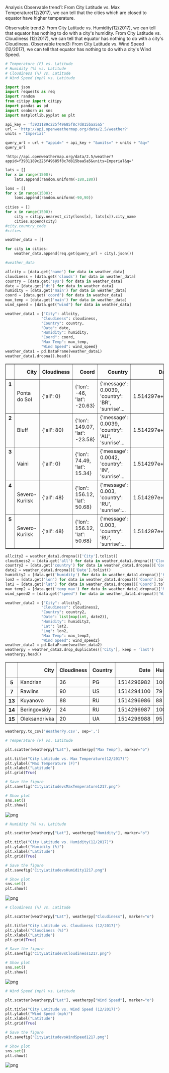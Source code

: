 
Analysis
Observable trend1:
    From City Latitude vs. Max Temperature(12/2017), we can tell that the cities which are closed to equator have
    higher temperature.  
    
Observable trend2:
    From City Latitude vs. Humidity(12/2017), we can tell that equator has nothing to do with a city's humidity.
    From City Latitude vs. Cloudiness (12/2017), we can tell that equator has nothing to do with a city's Cloudiness.
Observable trend3:
    From City Latitude vs. Wind Speed (12/2017), we can tell that equator has nothing to do with a city's Wind Speed.
    


```python
# Temperature (F) vs. Latitude
# Humidity (%) vs. Latitude
# Cloudiness (%) vs. Latitude
# Wind Speed (mph) vs. Latitude
```


```python
import json
import requests as req
import random
from citipy import citipy
import pandas as pd
import seaborn as sns
import matplotlib.pyplot as plt
```


```python
api_key = 'f3931189c225f49685f8c7d815baa5a5'
url = 'http://api.openweathermap.org/data/2.5/weather?'
units = "Imperial" 
```


```python
query_url = url + "appid=" + api_key + "&units=" + units + "&q="
query_url
```




    'http://api.openweathermap.org/data/2.5/weather?appid=f3931189c225f49685f8c7d815baa5a5&units=Imperial&q='




```python
lats = []
for x in range(1500):
    lats.append(random.uniform(-180,180))

lons = []
for x in range(1500):
    lons.append(random.uniform(-90,90))
    
cities = []
for x in range(1500):
    city = citipy.nearest_city(lons[x], lats[x]).city_name
    cities.append(city)
#city.country_code
#cities
```


```python
weather_data = []

for city in cities:
    weather_data.append(req.get(query_url + city).json())

#weather_data
```


```python
allcity = [data.get('name') for data in weather_data]
cloudiness = [data.get('clouds') for data in weather_data]
country = [data.get('sys') for data in weather_data]
date = [data.get('dt') for data in weather_data]
humidity = [data.get('main') for data in weather_data]
coord = [data.get('coord') for data in weather_data]
max_temp = [data.get('main') for data in weather_data]
wind_speed = [data.get("wind") for data in weather_data]
```


```python
weather_data1 = {"City": allcity,
                "Cloudiness": cloudiness, 
                "Country": country, 
                "Date": date, 
                "Humidity": humidity, 
                "Coord": coord, 
                "Max Temp": max_temp, 
                "Wind Speed": wind_speed}
weather_data1 = pd.DataFrame(weather_data1)
weather_data1.dropna().head()
```




<div>
<style>
    .dataframe thead tr:only-child th {
        text-align: right;
    }

    .dataframe thead th {
        text-align: left;
    }

    .dataframe tbody tr th {
        vertical-align: top;
    }
</style>
<table border="1" class="dataframe">
  <thead>
    <tr style="text-align: right;">
      <th></th>
      <th>City</th>
      <th>Cloudiness</th>
      <th>Coord</th>
      <th>Country</th>
      <th>Date</th>
      <th>Humidity</th>
      <th>Max Temp</th>
      <th>Wind Speed</th>
    </tr>
  </thead>
  <tbody>
    <tr>
      <th>1</th>
      <td>Ponta do Sol</td>
      <td>{'all': 0}</td>
      <td>{'lon': -46, 'lat': -20.63}</td>
      <td>{'message': 0.0039, 'country': 'BR', 'sunrise'...</td>
      <td>1.514297e+09</td>
      <td>{'temp': 84.69, 'pressure': 924.86, 'humidity'...</td>
      <td>{'temp': 84.69, 'pressure': 924.86, 'humidity'...</td>
      <td>{'speed': 6.4, 'deg': 37.501}</td>
    </tr>
    <tr>
      <th>2</th>
      <td>Bluff</td>
      <td>{'all': 80}</td>
      <td>{'lon': 149.07, 'lat': -23.58}</td>
      <td>{'message': 0.0039, 'country': 'AU', 'sunrise'...</td>
      <td>1.514297e+09</td>
      <td>{'temp': 77.44, 'pressure': 1002.19, 'humidity...</td>
      <td>{'temp': 77.44, 'pressure': 1002.19, 'humidity...</td>
      <td>{'speed': 11.65, 'deg': 43.501}</td>
    </tr>
    <tr>
      <th>3</th>
      <td>Vaini</td>
      <td>{'all': 0}</td>
      <td>{'lon': 74.49, 'lat': 15.34}</td>
      <td>{'message': 0.0042, 'country': 'IN', 'sunrise'...</td>
      <td>1.514297e+09</td>
      <td>{'temp': 74.38, 'pressure': 961.66, 'humidity'...</td>
      <td>{'temp': 74.38, 'pressure': 961.66, 'humidity'...</td>
      <td>{'speed': 6.06, 'deg': 76.501}</td>
    </tr>
    <tr>
      <th>4</th>
      <td>Severo-Kurilsk</td>
      <td>{'all': 48}</td>
      <td>{'lon': 156.12, 'lat': 50.68}</td>
      <td>{'message': 0.003, 'country': 'RU', 'sunrise':...</td>
      <td>1.514297e+09</td>
      <td>{'temp': 29.56, 'pressure': 990.28, 'humidity'...</td>
      <td>{'temp': 29.56, 'pressure': 990.28, 'humidity'...</td>
      <td>{'speed': 16.58, 'deg': 193.001}</td>
    </tr>
    <tr>
      <th>5</th>
      <td>Severo-Kurilsk</td>
      <td>{'all': 48}</td>
      <td>{'lon': 156.12, 'lat': 50.68}</td>
      <td>{'message': 0.003, 'country': 'RU', 'sunrise':...</td>
      <td>1.514297e+09</td>
      <td>{'temp': 29.56, 'pressure': 990.28, 'humidity'...</td>
      <td>{'temp': 29.56, 'pressure': 990.28, 'humidity'...</td>
      <td>{'speed': 16.58, 'deg': 193.001}</td>
    </tr>
  </tbody>
</table>
</div>




```python
allcity2 = weather_data1.dropna()['City'].tolist()
cloudiness2 = [data.get('all') for data in weather_data1.dropna()['Cloudiness'].tolist()]
country2 = [data.get('country') for data in weather_data1.dropna()['Country'].tolist()]
date2 = weather_data1.dropna()['Date'].tolist()
humidity2 = [data.get('humidity') for data in weather_data1.dropna()['Humidity'].tolist()]
lon2 = [data.get('lon') for data in weather_data1.dropna()['Coord'].tolist()]
lat2 = [data.get('lat') for data in weather_data1.dropna()['Coord'].tolist()]
max_temp2 = [data.get('temp_max') for data in weather_data1.dropna()['Max Temp'].tolist()]
wind_speed2 = [data.get("speed") for data in weather_data1.dropna()['Wind Speed'].tolist()]
```


```python
weather_data2 = {"City": allcity2,
                "Cloudiness": cloudiness2, 
                "Country": country2, 
                "Date": list(map(int, date2)), 
                "Humidity": humidity2, 
                "Lat": lat2,
                "Lng": lon2, 
                "Max Temp": max_temp2, 
                "Wind Speed": wind_speed2}
weather_data2 = pd.DataFrame(weather_data2)
weatherpy = weather_data2.drop_duplicates(['City'], keep = 'last')
weatherpy.head()
```




<div>
<style>
    .dataframe thead tr:only-child th {
        text-align: right;
    }

    .dataframe thead th {
        text-align: left;
    }

    .dataframe tbody tr th {
        vertical-align: top;
    }
</style>
<table border="1" class="dataframe">
  <thead>
    <tr style="text-align: right;">
      <th></th>
      <th>City</th>
      <th>Cloudiness</th>
      <th>Country</th>
      <th>Date</th>
      <th>Humidity</th>
      <th>Lat</th>
      <th>Lng</th>
      <th>Max Temp</th>
      <th>Wind Speed</th>
    </tr>
  </thead>
  <tbody>
    <tr>
      <th>5</th>
      <td>Kandrian</td>
      <td>36</td>
      <td>PG</td>
      <td>1514296982</td>
      <td>100</td>
      <td>-6.21</td>
      <td>149.55</td>
      <td>74.97</td>
      <td>2.93</td>
    </tr>
    <tr>
      <th>7</th>
      <td>Rawlins</td>
      <td>90</td>
      <td>US</td>
      <td>1514294100</td>
      <td>79</td>
      <td>41.79</td>
      <td>-107.24</td>
      <td>24.80</td>
      <td>14.99</td>
    </tr>
    <tr>
      <th>13</th>
      <td>Kuyanovo</td>
      <td>88</td>
      <td>RU</td>
      <td>1514296986</td>
      <td>88</td>
      <td>56.95</td>
      <td>86.47</td>
      <td>20.65</td>
      <td>18.59</td>
    </tr>
    <tr>
      <th>14</th>
      <td>Beringovskiy</td>
      <td>24</td>
      <td>RU</td>
      <td>1514296987</td>
      <td>100</td>
      <td>63.05</td>
      <td>179.32</td>
      <td>-3.20</td>
      <td>8.41</td>
    </tr>
    <tr>
      <th>15</th>
      <td>Oleksandrivka</td>
      <td>20</td>
      <td>UA</td>
      <td>1514296988</td>
      <td>95</td>
      <td>48.74</td>
      <td>37.49</td>
      <td>39.19</td>
      <td>9.86</td>
    </tr>
  </tbody>
</table>
</div>




```python
weatherpy.to_csv('WeatherPy.csv', sep=',')
```


```python
# Temperature (F) vs. Latitude
```


```python
plt.scatter(weatherpy["Lat"], weatherpy["Max Temp"], marker="o")

plt.title("City Latitude vs. Max Temperature(12/2017)")
plt.ylabel("Max Temperature (F)")
plt.xlabel("Latitude")
plt.grid(True)

# Save the figure
plt.savefig("CityLatitudevsMaxTemperature1217.png")

# Show plot
sns.set()
plt.show()
```


![png](output_13_0.png)



```python
# Humidity (%) vs. Latitude
```


```python
plt.scatter(weatherpy["Lat"], weatherpy["Humidity"], marker="o")

plt.title("City Latitude vs. Humidity(12/2017)")
plt.ylabel("Humidity (%)")
plt.xlabel("Latitude")
plt.grid(True)

# Save the figure
plt.savefig("CityLatitudevsHumidity1217.png")

# Show plot
sns.set()
plt.show()
```


![png](output_15_0.png)



```python
# Cloudiness (%) vs. Latitude
```


```python
plt.scatter(weatherpy["Lat"], weatherpy["Cloudiness"], marker="o")

plt.title("City Latitude vs. Cloudiness (12/2017)")
plt.ylabel("Cloudiness (%)")
plt.xlabel("Latitude")
plt.grid(True)

# Save the figure
plt.savefig("CityLatitudevsCloudiness1217.png")

# Show plot
sns.set()
plt.show()
```


![png](output_17_0.png)



```python
# Wind Speed (mph) vs. Latitude
```


```python
plt.scatter(weatherpy["Lat"], weatherpy["Wind Speed"], marker="o")

plt.title("City Latitude vs. Wind Speed (12/2017)")
plt.ylabel("Wind Speed (mph)")
plt.xlabel("Latitude")
plt.grid(True)

# Save the figure
plt.savefig("CityLatitudevsWindSpeed1217.png")

# Show plot
sns.set()
plt.show()
```


![png](output_19_0.png)

